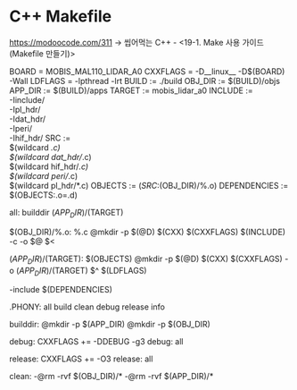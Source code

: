 # C++ Makefile

https://modoocode.com/311
→ 씹어먹는 C++ - <19-1. Make 사용 가이드(Makefile 만들기)>

BOARD = MOBIS_MAL110_LIDAR_A0
CXXFLAGS = -D__linux__ -D$(BOARD) -Wall
LDFLAGS = -lpthread -lrt
BUILD	:= ./build
OBJ_DIR	:= $(BUILD)/objs
APP_DIR := $(BUILD)/apps
TARGET := mobis_lidar_a0
INCLUDE := \
		-Iinclude/ \
		-Ipl_hdr/ \
		-Idat_hdr/ \
		-Iperi/ \
		-Ihif_hdr/
SRC		:= \
		$(wildcard *.c) \
		$(wildcard dat_hdr/*.c) \
		$(wildcard hif_hdr/*.c) \
		$(wildcard peri/*.c) \
		$(wildcard pl_hdr/*.c)
OBJECTS	:= $(SRC:%.c=$(OBJ_DIR)/%.o)
DEPENDENCIES := $(OBJECTS:.o=.d)

all: builddir $(APP_DIR)/$(TARGET)

$(OBJ_DIR)/%.o: %.c
	@mkdir -p $(@D)
	$(CXX) $(CXXFLAGS) $(INCLUDE) -c -o $@ $<

$(APP_DIR)/$(TARGET): $(OBJECTS)
	@mkdir -p $(@D)
	$(CXX) $(CXXFLAGS) -o $(APP_DIR)/$(TARGET) $^ $(LDFLAGS)

-include $(DEPENDENCIES)

.PHONY: all build clean debug release info

builddir:
	@mkdir -p $(APP_DIR)
	@mkdir -p $(OBJ_DIR)

debug: CXXFLAGS += -DDEBUG -g3
debug: all

release: CXXFLAGS += -O3
release: all

clean:
	-@rm -rvf $(OBJ_DIR)/*
	-@rm -rvf $(APP_DIR)/*
